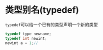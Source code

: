 # 类型别名(typedef)

`typedef`可以给一个已有的类型声明一个新的类型

```c++
typedef type newname; 
typedef int newint;
newint a = 1;//
```